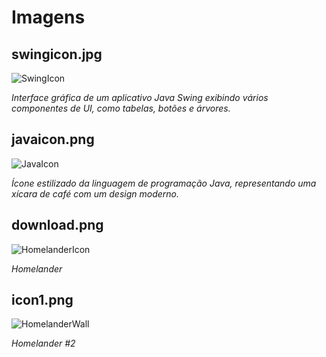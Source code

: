 # Imagens

## swingicon.jpg 
![SwingIcon](https://upload.wikimedia.org/wikipedia/commons/0/05/GC_SwingDemo.jpg)

*Interface gráfica de um aplicativo Java Swing exibindo vários componentes de UI, como tabelas, botões e árvores.*

## javaicon.png 
![JavaIcon](https://user-images.githubusercontent.com/54921185/123251140-dc4c7000-d4b8-11eb-87c6-5ad37c07020e.png)

*Ícone estilizado da linguagem de programação Java, representando uma xícara de café com um design moderno.*

## download.png
![HomelanderIcon](https://static.displate.com/270x380/displate/2024-10-06/51896979-ac58-4325-b916-6f12e5844802.jpg)

*Homelander*

## icon1.png
![HomelanderWall](https://wallpapers.com/images/hd/the-boys-bloody-homelander-480j6btuoxiobjlj.jpg)

*Homelander #2*


